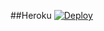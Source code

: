 ##Heroku
[![Deploy](https://www.herokucdn.com/deploy/button.svg)](https://heroku.com/deploy?template=https://github.com/luisdaniel1709/version-7.1)
